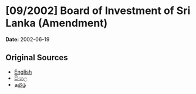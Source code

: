 # [09/2002] Board of Investment of Sri Lanka (Amendment)

**Date:** 2002-06-19

## Original Sources

- [English](https://documents.gov.lk/view/acts/2002/6/09-2002_E.pdf)
- [සිංහල](https://documents.gov.lk/view/acts/2002/6/09-2002_S.pdf)
- [தமிழ்](https://documents.gov.lk/view/acts/2002/6/09-2002_T.pdf)
